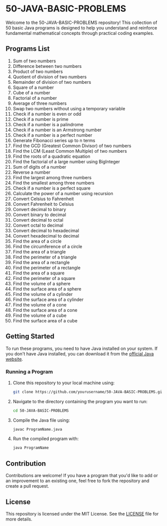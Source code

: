 # 50-JAVA-BASIC-PROBLEMS

Welcome to the 50-JAVA-BASIC-PROBLEMS repository! This collection of 50 basic Java programs is designed to help you understand and reinforce fundamental mathematical concepts through practical coding examples.

## Programs List

1. Sum of two numbers
2. Difference between two numbers
3. Product of two numbers
4. Quotient of division of two numbers
5. Remainder of division of two numbers
6. Square of a number
7. Cube of a number
8. Factorial of a number
9. Average of three numbers
10. Swap two numbers without using a temporary variable
11. Check if a number is even or odd
12. Check if a number is prime
13. Check if a number is a palindrome
14. Check if a number is an Armstrong number
15. Check if a number is a perfect number
16. Generate Fibonacci series up to n terms
17. Find the GCD (Greatest Common Divisor) of two numbers
18. Find the LCM (Least Common Multiple) of two numbers
19. Find the roots of a quadratic equation
20. Find the factorial of a large number using BigInteger
21. Sum of digits of a number
22. Reverse a number
23. Find the largest among three numbers
24. Find the smallest among three numbers
25. Check if a number is a perfect square
26. Calculate the power of a number using recursion
27. Convert Celsius to Fahrenheit
28. Convert Fahrenheit to Celsius
29. Convert decimal to binary
30. Convert binary to decimal
31. Convert decimal to octal
32. Convert octal to decimal
33. Convert decimal to hexadecimal
34. Convert hexadecimal to decimal
35. Find the area of a circle
36. Find the circumference of a circle
37. Find the area of a triangle
38. Find the perimeter of a triangle
39. Find the area of a rectangle
40. Find the perimeter of a rectangle
41. Find the area of a square
42. Find the perimeter of a square
43. Find the volume of a sphere
44. Find the surface area of a sphere
45. Find the volume of a cylinder
46. Find the surface area of a cylinder
47. Find the volume of a cone
48. Find the surface area of a cone
49. Find the volume of a cube
50. Find the surface area of a cube

## Getting Started

To run these programs, you need to have Java installed on your system. If you don't have Java installed, you can download it from the [official Java website](https://www.java.com/en/download/).

### Running a Program

1. Clone this repository to your local machine using:
    ```sh
    git clone https://github.com/yourusername/50-JAVA-BASIC-PROBLEMS.git
    ```
2. Navigate to the directory containing the program you want to run:
    ```sh
    cd 50-JAVA-BASIC-PROBLEMS
    ```
3. Compile the Java file using:
    ```sh
    javac ProgramName.java
    ```
4. Run the compiled program with:
    ```sh
    java ProgramName
    ```

## Contribution

Contributions are welcome! If you have a program that you'd like to add or an improvement to an existing one, feel free to fork the repository and create a pull request.

## License

This repository is licensed under the MIT License. See the [LICENSE](LICENSE) file for more details.
